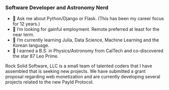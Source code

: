### Software Developer and Astronomy Nerd
- 💬 Ask me about Python/Django or Flask. (This has been my career focus for 12 years.)
- 👯 I’m looking for gainful employment. Remote preferred at least for the near term.
- 🌱 I’m currently learning Julia, Data Science, Machine Learning and the Korean language.
- 🔭 I earned a B.S. in Physics/Astronomy from CalTech and co-discovered the star 87 Leo Prime.

Rock Solid Software, LLC is a small team of talented coders that I have assembled that is seeking new projects. We have submitted a grant proposal regarding web monetization and are currently developing several projects related to the new PayId Protocol.
